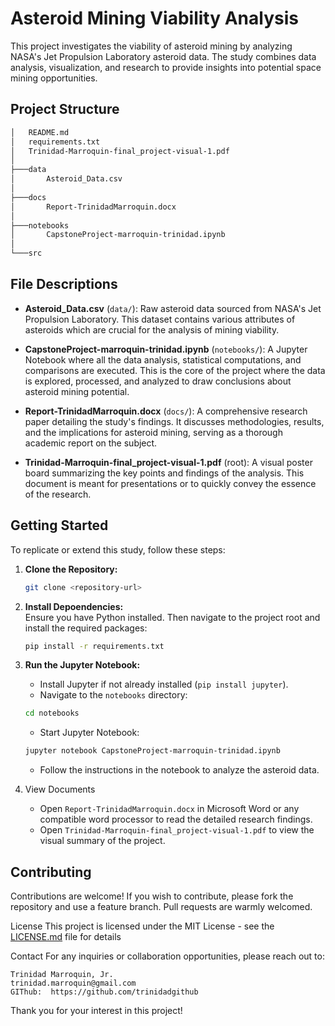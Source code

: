 # Asteroid Mining Viability Analysis

This project investigates the viability of asteroid mining by analyzing NASA's Jet Propulsion Laboratory asteroid data. The study combines data analysis, visualization, and research to provide insights into potential space mining opportunities.

## Project Structure
```bash
│   README.md
│   requirements.txt
│   Trinidad-Marroquin-final_project-visual-1.pdf
│
├───data
│       Asteroid_Data.csv
│
├───docs
│       Report-TrinidadMarroquin.docx
│
├───notebooks
│       CapstoneProject-marroquin-trinidad.ipynb
│
└───src
```

## File Descriptions

- **Asteroid_Data.csv** (`data/`): Raw asteroid data sourced from NASA's Jet Propulsion Laboratory. This dataset contains various attributes of asteroids which are crucial for the analysis of mining viability.

- **CapstoneProject-marroquin-trinidad.ipynb** (`notebooks/`): A Jupyter Notebook where all the data analysis, statistical computations, and comparisons are executed. This is the core of the project where the data is explored, processed, and analyzed to draw conclusions about asteroid mining potential.

- **Report-TrinidadMarroquin.docx** (`docs/`): A comprehensive research paper detailing the study's findings. It discusses methodologies, results, and the implications for asteroid mining, serving as a thorough academic report on the subject.

- **Trinidad-Marroquin-final_project-visual-1.pdf** (root): A visual poster board summarizing the key points and findings of the analysis. This document is meant for presentations or to quickly convey the essence of the research.

## Getting Started

To replicate or extend this study, follow these steps:

1. **Clone the Repository:**
   ```bash
   git clone <repository-url>

2. **Install Depoendencies:**  
   Ensure you have Python installed.  Then navigate to the project root and install the required packages:  
   ```bash
   pip install -r requirements.txt
   ```
3. **Run the Jupyter Notebook:**
   - Install Jupyter if not already installed (`pip install jupyter`).
   - Navigate to the `notebooks` directory:
   ```bash
   cd notebooks
   ```
   - Start Jupyter Notebook:
   ```bash
   jupyter notebook CapstoneProject-marroquin-trinidad.ipynb
   ```
   - Follow the instructions in the notebook to analyze the asteroid data.

4. View Documents
   - Open `Report-TrinidadMarroquin.docx` in Microsoft Word or any compatible word processor to read the detailed research findings.
   - Open `Trinidad-Marroquin-final_project-visual-1.pdf` to view the visual summary of the project.

## Contributing
Contributions are welcome! If you wish to contribute, please fork the repository and use a feature branch. Pull requests are warmly welcomed.

License
This project is licensed under the MIT License - see the [LICENSE.md](..\LICENSE.md) file for details

Contact
For any inquiries or collaboration opportunities, please reach out to:

    Trinidad Marroquin, Jr.
    trinidad.marroquin@gmail.com
    GIThub:  https://github.com/trinidadgithub


Thank you for your interest in this project!